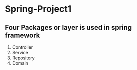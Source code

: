 # Spring-Project1

## Four Packages or layer is used in spring framework
  1. Controller 
  2. Service
  3. Repository
  4. Domain
